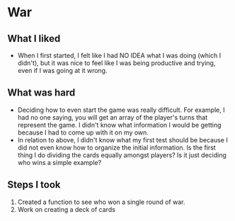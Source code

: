 # War

## What I liked
* When I first started, I felt like I had NO IDEA what I was doing (which I didn't), but it was nice to feel like I was being productive and trying, even if I was going at it wrong.

## What was hard
* Deciding how to even start the game was really difficult. For example, I had no one saying, you will get an array of the player's turns that represent the game. I didn't know what information I would be getting because I had to come up with it on my own.
* In relation to above, I didn't know what my first test should be because I did not even know how to organize the initial information. Is the first thing I do dividing the cards equally amongst players? Is it just deciding who wins a simple example?

## Steps I took
1. Created a function to see who won a single round of war.
2. Work on creating a deck of cards
